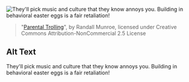 ![They'll pick music and culture that they know annoys you.  Building in behavioral easter eggs is a fair retaliation!](https://imgs.xkcd.com/comics/parental_trolling.png)
> "[Parental Trolling](https://xkcd.com/573/)", by Randall Munroe, licensed under Creative Commons Attribution-NonCommercial 2.5 License

## Alt Text
They'll pick music and culture that they know annoys you.  Building in behavioral easter eggs is a fair retaliation!

